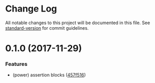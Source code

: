# Change Log

All notable changes to this project will be documented in this file. See [standard-version](https://github.com/conventional-changelog/standard-version) for commit guidelines.

<a name="0.1.0"></a>
# 0.1.0 (2017-11-29)


### Features

* (power) assertion blocks ([457f516](https://github.com/jeysal/babel-plugin-spock/commit/457f516))
